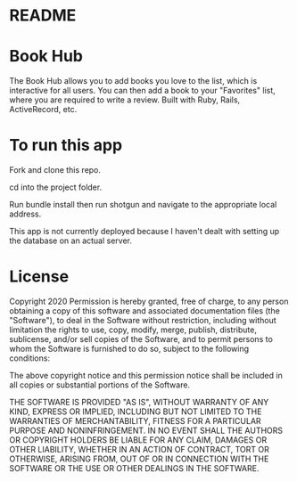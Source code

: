 # README

# Book Hub
The Book Hub allows you to add books you love to the list, which is interactive for all users. You can then add a book to your "Favorites" list, where you are required to write a review. Built with Ruby, Rails, ActiveRecord, etc.

# To run this app
Fork and clone this repo.

cd into the project folder.

Run bundle install then run shotgun and navigate to the appropriate local address.

This app is not currently deployed because I haven't dealt with setting up the database on an actual server.

# License
Copyright 2020
Permission is hereby granted, free of charge, to any person obtaining a copy of this software and associated documentation files (the "Software"), to deal in the Software without restriction, including without limitation the rights to use, copy, modify, merge, publish, distribute, sublicense, and/or sell copies of the Software, and to permit persons to whom the Software is furnished to do so, subject to the following conditions:

The above copyright notice and this permission notice shall be included in all copies or substantial portions of the Software.

THE SOFTWARE IS PROVIDED "AS IS", WITHOUT WARRANTY OF ANY KIND, EXPRESS OR IMPLIED, INCLUDING BUT NOT LIMITED TO THE WARRANTIES OF MERCHANTABILITY, FITNESS FOR A PARTICULAR PURPOSE AND NONINFRINGEMENT. IN NO EVENT SHALL THE AUTHORS OR COPYRIGHT HOLDERS BE LIABLE FOR ANY CLAIM, DAMAGES OR OTHER LIABILITY, WHETHER IN AN ACTION OF CONTRACT, TORT OR OTHERWISE, ARISING FROM, OUT OF OR IN CONNECTION WITH THE SOFTWARE OR THE USE OR OTHER DEALINGS IN THE SOFTWARE.
